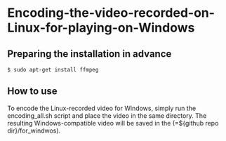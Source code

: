 # Encoding-the-video-recorded-on-Linux-for-playing-on-Windows

## Preparing the installation in advance
```$ sudo apt-get install ffmpeg```



## How to use
To encode the Linux-recorded video for Windows, simply run the encoding_all.sh script and place the video in the same directory. The resulting Windows-compatible video will be saved in the (=${github repo dir}/for_windwos). 
